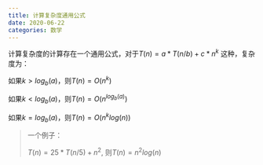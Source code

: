 ```yaml
---
title: 计算复杂度通用公式
date: 2020-06-22
categories: 数学
---
```




计算复杂度的计算存在一个通用公式，对于$T(n) = a*T(n / b) + c * n^k$ 这种，复杂度为：

如果$k > log_b(a)$，则$T(n) = O(n^k)$

如果$k < log_b(a)$，则$T(n) = O(n^{log_b(a)})$

如果$k = log_b(a)$，则$T(n) = O(n^klog(n))$



> 一个例子：
>
> $T(n) = 25*T(n/5) + n^2$, 则$T(n) = n^2log(n)$

